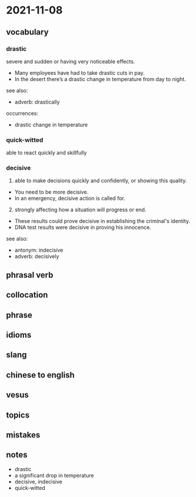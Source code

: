 # 2021-11-08
## vocabulary
### drastic
severe and sudden or having very noticeable effects.

- Many employees have had to take drastic cuts in pay.
- In the desert there’s a drastic change in temperature from day to night.

see also:
- adverb: drastically

occurrences:
- drastic change in temperature

### quick-witted
able to react quickly and skillfully

### decisive
1. able to make decisions quickly and confidently, or showing this quality.
- You need to be more decisive.
- In an emergency, decisive action is called for.
 
2. strongly affecting how a situation will progress or end.
- These results could prove decisive in establishing the criminal's identity.
- DNA test results were decisive in proving his innocence.

see also:
- antonym: indecisive
- adverb: decisively

## phrasal verb

## collocation

## phrase

## idioms

## slang

## chinese to english

## vesus

## topics

## mistakes

## notes
- drastic
- a significant drop in temperature
- decisive, indecisive
- quick-witted
